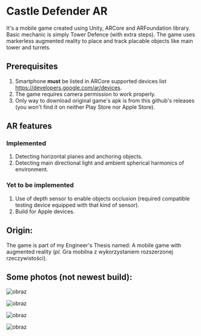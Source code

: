 # Castle Defender AR
It's a mobile game created using Unity, ARCore and ARFoundation library. Basic mechanic is simply Tower Defence (with extra steps). 
The game uses markerless augmented reality to place and track placable objects like main tower and turrets.

## Prerequisites
1. Smartphone **must** be listed in ARCore supported devices list https://developers.google.com/ar/devices.
2. The game requires camera permission to work properly.
3. Only way to download original game's apk is from this github's releases (you won't find it on neither Play Store nor Apple Store).

## AR features
### Implemented
1. Detecting horizontal planes and anchoring objects.
2. Detecting main directional light and ambient spherical harmonics of environment.

### Yet to be implemented
1. Use of depth sensor to enable objects occlusion (required compatible testing device equipped with that kind of sensor).
2. Build for Apple devices.

## Origin: 
The game is part of my Engineer's Thesis named: A mobile game with augmented reality (_pl._ Gra mobilna z wykorzystaniem rozszerzonej rzeczywistości).

## Some photos (not newest build):

![obraz](https://user-images.githubusercontent.com/56605429/152194232-04920cf8-d0b3-44e6-bd57-c7e48b62f337.png)


![obraz](https://user-images.githubusercontent.com/56605429/152194770-45375425-a21f-4b5f-bb1a-396903328766.png)

![obraz](https://user-images.githubusercontent.com/56605429/152194039-55b4c3f0-d4ac-4e03-b607-df3b8ec7e51d.png)

![obraz](https://user-images.githubusercontent.com/56605429/152191553-c56aab1b-7f33-4dd6-a728-05ea681cd638.png)
